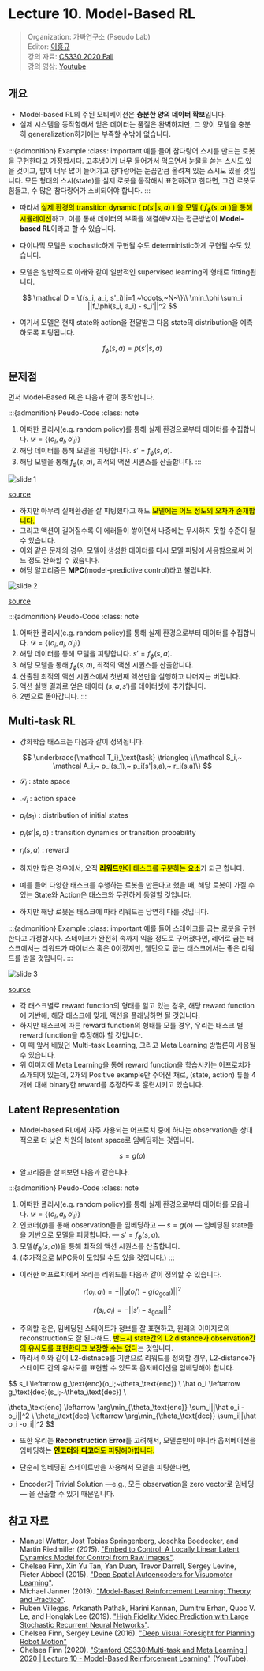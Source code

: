 # Lecture 10. Model-Based RL

>Organization: 가짜연구소 (Pseudo Lab)  
>Editor: [이홍규](https://github.com/howsmyanimeprofilepicture)<br/>
>강의 자료: [CS330 2020 Fall](http://cs330.stanford.edu/fall2020/slides/cs330_mbrl_2020.pdf)  
>강의 영상: [Youtube](https://youtu.be/LGhVQ3NB9h4)
## 개요

* Model-based RL의 주된 모티베이션은 **충분한 양의 데이터 확보**입니다.
* 실제 시스템을 동작함해서 얻은 데이터는 품질은 완벽하지만, 그 양이 모델을 충분히 generalization하기에는 부족할 수밖에 없습니다.

:::{admonition} Example
:class: important
예를 들어 참다랑어 스시를 만드는 로봇을 구현한다고 가정합시다. 고추냉이가 너무 들어가서 먹으면서 눈물을 쏟는 스시도 있을 것이고, 밥이 너무 많이 들어가고 참다랑어는 눈꼽만큼 올려져 있는 스시도 있을 것입니다. 모든 형태의 스시(state)를 실제 로봇을 동작해서 표현하려고 한다면, 그건 로봇도 힘들고, 수 많은 참다랑어가 소비되어야 합니다. 
:::

* 따라서 <mark>실제 환경의 transition dynamic ( $p(s'|s,a)$ ) 을 모델 ( $f_\phi(s,a)$ )을 통해 시뮬레이션</mark>하고, 이를 통해 데이터의 부족을 해결해보자는 접근방법이 **Model-based RL**이라고 할 수 있습니다. 

* 다이나믹 모델은 stochastic하게 구현될 수도 deterministic하게 구현될 수도 있습니다. 
* 모델은 일반적으로 아래와 같이 일반적인 supervised learning의 형태로 fitting됩니다. 

$$
\mathcal D = \{(s_i, a_i, s'_i)|i=1,~\cdots,~N~\}\\
\min_\phi \sum_i ||f_\phi(s_i, a_i) - s_i'||^2
$$

* 여기서 모델은 현재 state와 action을 전달받고 다음 state의 distribution을 예측하도록 피팅됩니다.

$$
f_\phi(s, a) = p(s'|s,a)
$$



## 문제점  

먼저 Model-Based RL은 다음과 같이 동작합니다. 

:::{admonition} Peudo-Code
:class: note
1. 어떠한 폴리시(e.g. random policy)를 통해 실제 환경으로부터 데이터를 수집합니다. $\mathcal D = \{(o_i, a_i, o'_i)\}$
2. 해당 데이터를 통해 모델을 피팅합니다. $s' = f_\phi(s,a)$.
3. 해당 모델을 통해 $f_\phi(s, a)$, 최적의 액션 시퀀스를 산출합니다.
:::


![slide 1](materials/Lec10_material/material_figs/lec10_1.png "Slide1")

[source](https://youtu.be/LGhVQ3NB9h4?list=PLoROMvodv4rOxuwpC_raecBCd5Jf54lEa&t=1749)

* 하지만 아무리 실제환경을 잘 피팅했다고 해도 <mark>모델에는 어느 정도의 오차가 존재합니다. </mark>
* 그리고 액션이 길어질수록 이 에러들이 쌓이면서 나중에는 무시하지 못할 수준이 될 수 있습니다.
* 이와 같은 문제의 경우, 모델이 생성한 데이터를 다시 모델 피팅에 사용함으로써 어느 정도 완화할 수 있습니다.
* 해당 알고리즘은 **MPC**(model-predictive control)라고 불립니다.

![slide 2](materials/Lec10_material/material_figs/lec10_2.png "Slide2")

[source](https://youtu.be/LGhVQ3NB9h4?list=PLoROMvodv4rOxuwpC_raecBCd5Jf54lEa&t=1913)

:::{admonition} Peudo-Code
:class: note
1. 어떠한 폴리시(e.g. random policy)를 통해 실제 환경으로부터 데이터를 수집합니다. $\mathcal D = \{(o_i, a_i, o'_i)\}$
2. 해당 데이터를 통해 모델을 피팅합니다. $s' = f_\phi(s,a)$.
3. 해당 모델을 통해 $f_\phi(s, a)$, 최적의 액션 시퀀스를 산출합니다.
4. 산출된 최적의 액션 시퀀스에서 첫번째 액션만을 실행하고 나머지는 버립니다.
5. 액션 실행 결과로 얻은 데이터 $(s,a,s')$를 데이터셋에 추가합니다.
6. 2번으로 돌아갑니다.
:::






## Multi-task RL

* 강화학습 태스크는 다음과 같이 정의됩니다.

$$
\underbrace{\mathcal T_i}_\text{task} 
\triangleq \{\mathcal S_i,~
\mathcal A_i,~
p_i(s_1),~
p_i(s'|s,a),~
r_i(s,a)\}
$$

* $\mathcal S_i$ : state space
* $\mathcal A_i$ : action space
* $p_i(s_1)$ : distribution of initial states
* $p_i(s'|s,a)$ : transition dynamics or transition probability
* $r_i(s,a)$ : reward



* 하지만 많은 경우에서, 오직 <mark>**리워드**만이 태스크를 구분하는 요소</mark>가 되곤 합니다. 
* 예를 들어 다양한 태스크를 수행하는 로봇을 만든다고 했을 때, 해당 로봇이 가질 수 있는 State와 Action은 태스크와 무관하게 동일할 것입니다. 
* 하지만 해당 로봇은 태스크에 따라 리워드는 당연히 다를 것입니다.

:::{admonition} Example
:class: important
예를 들어 스테이크를 굽는 로봇을 구현한다고 가정합시다. 스테이크가 완전히 속까지 익을 정도로 구어졌다면, 레어로 굽는 태스크에서는 리워드가 마이너스 혹은 0이겠지만, 웰던으로 굽는 태스크에서는 좋은 리워드를 받을 것입니다.
:::


![slide 3](materials/Lec10_material/material_figs/lec10_3.png "Slide3")

[source](https://youtu.be/LGhVQ3NB9h4?list=PLoROMvodv4rOxuwpC_raecBCd5Jf54lEa&t=2006)

* 각 태스크별로 reward function의 형태를 알고 있는 경우, 해당 reward function에 기반해, 해당 태스크에 맞게, 액션을 플래닝하면 될 것입니다.
* 하지만 태스크에 따른 reward function의 형태를 모를 경우, 우리는 태스크 별 reward function을 추정해야 할 것입니다.
* 이 때 앞서 배웠던 Multi-task Learning, 그리고 Meta Learning 방법론이 사용될 수 있습니다.
* 위 이미지에 Meta Learning을 통해 reward function을 학습시키는 어프로치가 소개되어 있는데, 2개의 Positive example만 주어진 채로, (state, action) 튜플 4개에 대해 binary한 reward를 추정하도록 훈련시키고 있습니다.





## Latent Representation

* Model-based RL에서 자주 사용되는 어프로치 중에 하나는 observation을 상대적으로 더 낮은 차원의 latent space로 임베딩하는 것입니다.

$$
s = g(o)
$$

* 알고리즘을 살펴보면 다음과 같습니다.

:::{admonition} Peudo-Code
:class: note
1. 어떠한 폴리시(e.g. random policy)를 통해 실제 환경으로부터 데이터를 모읍니다. $\mathcal D = \{(o_i, a_i, o'_i)\}$
2. 인코더($g$)를 통해 observation들을 임베딩하고 — $s = g(o)$ — 임베딩된 state들을 기반으로 모델을 피팅합니다. — $s' = f_\phi(s,a)$.
3. 모델($f_\phi(s, a)$)을 통해 최적의 액션 시퀀스를 산출합니다.
4. (추가적으로 MPC등이 도입될 수도 있을 것입니다.)
:::

* 이러한 어프로치에서 우리는 리워드를 다음과 같이 정의할 수 있습니다.

$$
r(o_i, a_i) = -||g(o_i') - g(o_\text{goal})||^2
$$

$$
r(s_i, a_i) = -||s'_i - s_\text{goal}||^2
$$

* 주의할 점은, 임베딩된 스테이트가 정보를 잘 표현하고, 원래의 이미지로의 reconstruction도 잘 된다해도, <mark>반드시 state간의 L2 distance가 observation간의 유사도를 표현한다고 보장할 수는 없다</mark>는 것입니다.
* 따라서 이와 같이 L2-distnace를 기반으로 리워드를 정의할 경우, L2-distance가 스테이트 간의 유사도를 표현할 수 있도록 옵저베이션을 임베딩해야 합니다.


$$
s_i \leftarrow g_\text{enc}(o_i;~\theta_\text{enc}) \\
\hat o_i \leftarrow g_\text{dec}(s_i;~\theta_\text{dec}) \\

\theta_\text{enc} \leftarrow \arg\min_{\theta_\text{enc}} 
\sum_i||\hat o_i -o_i||^2 \\
\theta_\text{dec} \leftarrow \arg\min_{\theta_\text{dec}} 
\sum_i||\hat o_i -o_i||^2
$$

* 또한 우리는 **Reconstruction Error**를 고려해서, 모델뿐만이 아니라 옵저베이션을 임베딩하는 <mark>**인코더**와 **디코더**도 피팅해야합니다.</mark> 

* 단순히 임베딩된 스테이트만을 사용해서 모델을 피팅한다면,
* Encoder가 Trivial Solution —e.g., 모든 observation을 zero vector로 임베딩 — 을 산출할 수 있기 때문입니다.





## 참고 자료

* Manuel Watter, Jost Tobias Springenberg, Joschka Boedecker, and Martin Riedmiller (*2015*). ["Embed to Control: A Locally Linear Latent Dynamics Model for Control from Raw Images"](https://arxiv.org/abs/1506.07365).
* Chelsea Finn, Xin Yu Tan, Yan Duan, Trevor Darrell, Sergey Levine, Pieter Abbeel (2015). ["Deep Spatial Autoencoders for Visuomotor Learning"](https://arxiv.org/abs/1509.06113).
* Michael Janner (2019). ["Model-Based Reinforcement Learning: Theory and Practice"](https://bair.berkeley.edu/blog/2019/12/12/mbpo/).
* Ruben Villegas, Arkanath Pathak, Harini Kannan, Dumitru Erhan, Quoc V. Le, and Honglak Lee (2019). ["High Fidelity Video Prediction with Large Stochastic Recurrent Neural Networks"](https://arxiv.org/abs/1911.01655).
* Chelsea Finn, Sergey Levine (2016). ["Deep Visual Foresight for Planning Robot Motion"](https://arxiv.org/abs/1610.00696)
* Chelsea Finn (2020). ["Stanford CS330:Multi-task and Meta Learning | 2020 | Lecture 10 - Model-Based Reinforcement Learning"](https://www.youtube.com/watch?v=LGhVQ3NB9h4&list=PLoROMvodv4rOxuwpC_raecBCd5Jf54lEa&t=2006s) (YouTube).